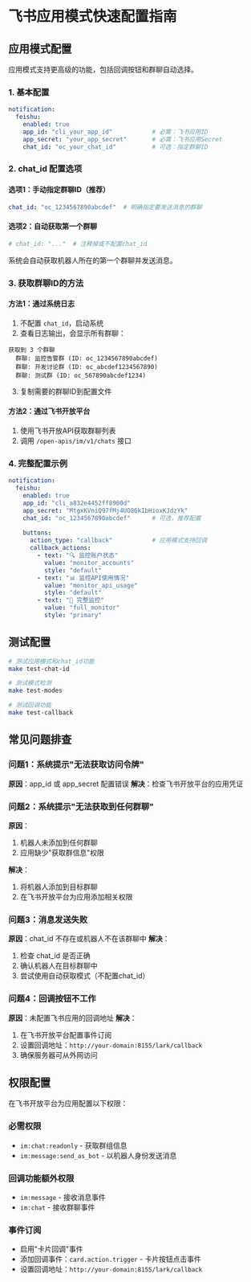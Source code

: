 # 飞书应用模式快速配置指南

## 应用模式配置

应用模式支持更高级的功能，包括回调按钮和群聊自动选择。

### 1. 基本配置

```yaml
notification:
  feishu:
    enabled: true
    app_id: "cli_your_app_id"           # 必需：飞书应用ID
    app_secret: "your_app_secret"       # 必需：飞书应用Secret
    chat_id: "oc_your_chat_id"          # 可选：指定群聊ID
```

### 2. chat_id 配置选项

#### 选项1：手动指定群聊ID（推荐）
```yaml
chat_id: "oc_1234567890abcdef"  # 明确指定要发送消息的群聊
```

#### 选项2：自动获取第一个群聊
```yaml
# chat_id: "..."  # 注释掉或不配置chat_id
```
系统会自动获取机器人所在的第一个群聊并发送消息。

### 3. 获取群聊ID的方法

#### 方法1：通过系统日志
1. 不配置 `chat_id`，启动系统
2. 查看日志输出，会显示所有群聊：
```
获取到 3 个群聊
  群聊: 监控告警群 (ID: oc_1234567890abcdef)
  群聊: 开发讨论群 (ID: oc_abcdef1234567890)
  群聊: 测试群 (ID: oc_567890abcdef1234)
```
3. 复制需要的群聊ID到配置文件

#### 方法2：通过飞书开放平台
1. 使用飞书开放API获取群聊列表
2. 调用 `/open-apis/im/v1/chats` 接口

### 4. 完整配置示例

```yaml
notification:
  feishu:
    enabled: true
    app_id: "cli_a832e4452ff8900d"
    app_secret: "MtgxKVniQ97fMj4UO86kIbHioxKJdzYk"
    chat_id: "oc_1234567890abcdef"      # 可选，推荐配置
    
    buttons:
      action_type: "callback"           # 应用模式支持回调
      callback_actions:
        - text: "🔍 监控账户状态"
          value: "monitor_accounts"
          style: "default"
        - text: "📊 监控API使用情况"
          value: "monitor_api_usage"
          style: "default"
        - text: "🚀 完整监控"
          value: "full_monitor"
          style: "primary"
```

## 测试配置

```bash
# 测试应用模式和chat_id功能
make test-chat-id

# 测试模式检测
make test-modes

# 测试回调功能
make test-callback
```

## 常见问题排查

### 问题1：系统提示"无法获取访问令牌"
**原因**：app_id 或 app_secret 配置错误
**解决**：检查飞书开放平台的应用凭证

### 问题2：系统提示"无法获取到任何群聊"
**原因**：
1. 机器人未添加到任何群聊
2. 应用缺少"获取群信息"权限

**解决**：
1. 将机器人添加到目标群聊
2. 在飞书开放平台为应用添加相关权限

### 问题3：消息发送失败
**原因**：chat_id 不存在或机器人不在该群聊中
**解决**：
1. 检查 chat_id 是否正确
2. 确认机器人在目标群聊中
3. 尝试使用自动获取模式（不配置chat_id）

### 问题4：回调按钮不工作
**原因**：未配置飞书应用的回调地址
**解决**：
1. 在飞书开放平台配置事件订阅
2. 设置回调地址：`http://your-domain:8155/lark/callback`
3. 确保服务器可从外网访问

## 权限配置

在飞书开放平台为应用配置以下权限：

### 必需权限
- `im:chat:readonly` - 获取群组信息
- `im:message:send_as_bot` - 以机器人身份发送消息

### 回调功能额外权限
- `im:message` - 接收消息事件
- `im:chat` - 接收群聊事件

### 事件订阅
- 启用"卡片回调"事件
- 添加回调事件：`card.action.trigger` - 卡片按钮点击事件
- 设置回调地址：`http://your-domain:8155/lark/callback`